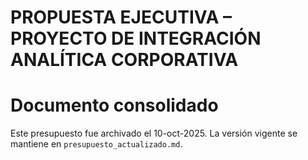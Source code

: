 # PROPUESTA EJECUTIVA – PROYECTO DE INTEGRACIÓN ANALÍTICA CORPORATIVA

# Documento consolidado

Este presupuesto fue archivado el 10-oct-2025. La versión vigente se mantiene en `presupuesto_actualizado.md`.
